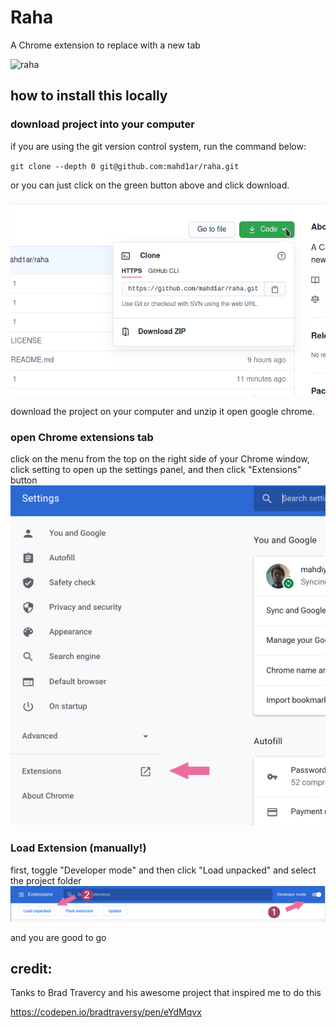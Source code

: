 # Raha
A Chrome extension to replace with a new tab

![raha](screenshots/raha.gif)

## how to install this locally

### download project into your computer

if you are using the git version control system, run the command below:

`git clone --depth 0 git@github.com:mahd1ar/raha.git`

or you can just click on the green button above and click download.

![sceenshot of github page](screenshots/Screenshot_20210130_193208.png)

 download the project on your computer and unzip it
open google chrome.

### open Chrome extensions tab
click on the menu from the top on the right side of your Chrome window, click setting to open up the settings panel, and then click "Extensions" button
![sceenshot of chrome settings](screenshots/Screenshot_20210131_103858.png)

### Load Extension (manually!)
first, toggle "Developer mode" and then click "Load unpacked" and select the project folder
![screenshot of chrome extention tab](screenshots/Screenshot_20210130_203654.png)

and you are good to go

## credit:

Tanks to Brad Travercy and his awesome project that inspired me to do this

https://codepen.io/bradtraversy/pen/eYdMqvx
